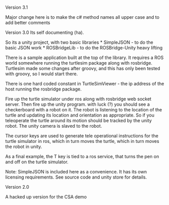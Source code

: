 Version 3.1

Major change here is to make the c# method names all upper case and to add better comments

Version  3.0
Its self documenting (ha).

So its a unity project, with two basic libraries
	* SimpleJSON - to do the basic JSON work
	* ROSBridgeLib - to do the ROSBridge-Unity heavy lifting

There is a sample application built at the top of the library. It requires a ROS world somewhere running the turtlesim package along with rosbridge. Turtlesim made some changes after groovy, and this has only been tested with groovy, so I would start there.

There is one hard coded constant in TurtleSimViewer - the ip address of the host running the rosbridge package.

Fire up the turtle simulator under ros along with rosbridge web socket server. Then fire up the unity program. with luck (?) you should see a checkerboard with a robot on it. The robot is listening to the location of the turtle and updating its location and orientation as appropriate. So if you teleoperate the turtle around its motion should be tracked by the unity robot. The unity camera is slaved to the robot.

The cursor keys are used to generate tele operational instructions for the turtle simulator in ros, which in turn moves the turtle, which in turn moves the robot in unity.

As a final example, the T key is tied to a ros service, that turns the pen on and off on the turtle simulator. 

Note: SimpleJSON is included here as a convenience. It has its own licensing requirements. See source code
and unity store for details.

Version 2.0

A hacked up version for the CSA demo
